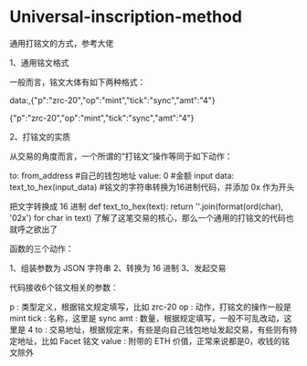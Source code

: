 # Universal-inscription-method
通用打铭文的方式，参考大佬

1、通用铭文格式

一般而言，铭文大体有如下两种格式：

data:,{"p":"zrc-20","op":"mint","tick":"sync","amt":"4"}

{"p":"zrc-20","op":"mint","tick":"sync","amt":"4"}

2、打铭文的实质

从交易的角度而言，一个所谓的“打铭文”操作等同于如下动作：

to: from_address    #自己的钱包地址
value: 0            #金额
input data: text_to_hex(input_data)  #铭文的字符串转换为16进制代码，并添加 0x 作为开头

把文字转换成 16 进制
def text_to_hex(text):
    return ''.join(format(ord(char), '02x') for char in text)
了解了这笔交易的核心，那么一个通用的打铭文的代码也就呼之欲出了

函数的三个动作：

1、组装参数为 JSON 字符串
2、转换为 16 进制
3、发起交易

代码接收6个铭文相关的参数：

p : 类型定义，根据铭文规定填写，比如 zrc-20
op : 动作，打铭文的操作一般是 mint
tick :  名称，这里是 sync
amt : 数量，根据规定填写，一般不可乱改动，这里是 4
to : 交易地址，根据规定来，有些是向自己钱包地址发起交易，有些则有特定地址，比如 Facet 铭文
value : 附带的 ETH 价值，正常来说都是0，收钱的铭文除外
